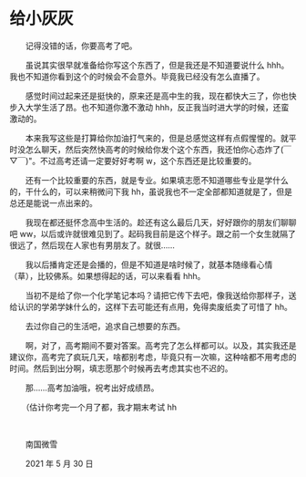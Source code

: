 # 给小灰灰

　　记得没错的话，你要高考了吧。

　　虽说其实很早就准备给你写这个东西了，但是我还是不知道要说什么 hhh。我也不知道你看到这个的时候会不会意外。毕竟我已经没有怎么直播了。

　　感觉时间过起来还是挺快的，原来还是高中生的我，现在都快大三了，你也快步入大学生活了昂。也不知道你激不激动 hhh，反正我当时进大学的时候，还蛮激动的。

　　本来我写这些是打算给你加油打气来的，但是总感觉这样有点假惺惺的。就平时没怎么聊天，然后突然快高考的时候给你发个这个东西，我还怕你心态炸了(￣▽￣)"。不过高考还请一定要好好考啊 w，这个东西还是比较重要的。

　　还有一个比较重要的东西，就是专业。如果填志愿不知道哪些专业是学什么的，干什么的，可以来稍微问下我 hh，虽说我也不一定全部都知道就是了，但是总还是能说一点出来的。

　　我现在都还挺怀念高中生活的。趁还有这么最后几天，好好跟你的朋友们聊聊吧 ww，以后或许就很难见到了。起码我目前是这个样子。跟之前一个女生就隔了很远了，然后现在人家也有男朋友了。就很……

　　我以后播肯定还是会播的，但是不知道是啥时候了，就基本随缘看心情（草），比较佛系。如果想得起的话，可以来看看 hhh。

　　当初不是给了你一个化学笔记本吗？请把它传下去吧，像我送给你那样子，送给认识的学弟学妹什么的，这样下去可能还有点用，免得卖废纸卖了可惜了 hh。

　　去过你自己的生活吧，追求自己想要的东西。

　　啊，对了，高考期间不要对答案。高考完了怎么样都可以。以及，其实我还是建议你，高考完了疯玩几天，啥都别考虑，毕竟只有一次嘛，这种啥都不用考虑的时间。然后到出分啊，填志愿那个时候再去考虑其实也不迟的。

　　那……高考加油哦，祝考出好成绩昂。

　　（估计你考完一个月了都，我才期末考试 hh

<br />

　　南国微雪​

　　2021 年 5 月 30 日

